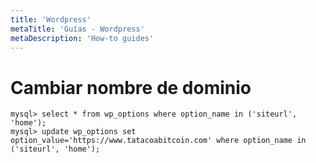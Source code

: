 ```yaml
---
title: 'Wordpress'
metaTitle: 'Guías - Wordpress'
metaDescription: 'How-to guides'
---
```


# Cambiar nombre de dominio

    mysql> select * from wp_options where option_name in ('siteurl', 'home');
    mysql> update wp_options set option_value='https://www.tatacoabitcoin.com' where option_name in ('siteurl', 'home');
